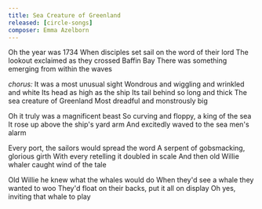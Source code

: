 ```yaml
---
title: Sea Creature of Greenland
released: [circle-songs]
composer: Emma Azelborn
---
```


Oh the year was 1734
When disciples set sail on the word of their lord
The lookout exclaimed as they crossed Baffin Bay
There was something emerging from within the waves

_chorus:_
It was a most unusual sight
Wondrous and wiggling and wrinkled and white
Its head as high as the ship
Its tail behind so long and thick
The sea creature of Greenland
Most dreadful and monstrously big

Oh it truly was a magnificent beast
So curving and floppy, a king of the sea
It rose up above the ship's yard arm
And excitedly waved to the sea men's alarm

Every port, the sailors would spread the word
A serpent of gobsmacking, glorious girth
With every retelling it doubled in scale
And then old Willie whaler caught wind of the tale

Old Willie he knew what the whales would do
When they'd see a whale they wanted to woo
They'd float on their backs, put it all on display
Oh yes, inviting that whale to play